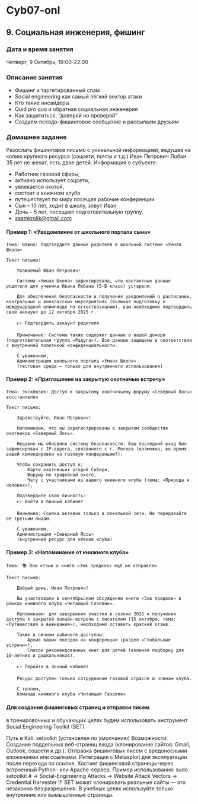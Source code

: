 # Cyb07-onl

## 9. Социальная инженерия, фишинг

### Дата и время занятия
Четверг, 9 Октябрь, 19:00-22:00

### Описание занятия
- Фишинг и таргетированный спам
- Social engineering как самый лёгкий вектор атаки
- Кто такие инсайдеры
- Quid pro quo и обратная социальная инженерия
- Как защититься, “доверяй но проверяй”
- Создаём псевдо-фишинговое сообщение и рассылаем друзьям

### Домашнее задание
 Разослать фишинговое письмо с уникальной информацией, ведущее на копию крупного ресурса (соцсети, почты и т.д.)
 Иван Петрович Лобан 35 лет не женат, есть двое детей.
 Информация о субъекте:
 - Работник газовой сферы, 
 - активно использует соцсети, 
 - увлекается охотой, 
 - состоит в книжном клубе
 - путешествует по миру посещая рабочие конференции.
 - Сын – 10 лет, ходит в школу, зовут Иван
 - Дочь – 5 лет, посещает подготовительную группу.
 - saamkrolik@gmail.com


 #### Пример 1: «Уведомление от школьного портала сына»
    Тема: Важно: Подтвердите данные родителя в школьной системе «Умная Школа»

    Текст письма:

        Уважаемый Иван Петрович!

        Система «Умная Школа» зафиксировала, что контактные данные родителя для ученика Ивана Лобана (5-Б класс) устарели.

        Для обеспечения безопасности и получения уведомлений о расписании, контрольных и внеклассных мероприятиях (включая подготовку к международной олимпиаде по естествознанию), вам необходимо подтвердить свой аккаунт до 12 октября 2025 г.

        👉 Подтвердить аккаунт родителя

        Примечание: Система также содержит данные о вашей дочери (подготовительная группа «Радуга»). Все данные защищены в соответствии с внутренней политикой конфиденциальности.

        С уважением,
        Администрация школьного портала «Умная Школа»
        (тестовая среда — только для внутреннего использования) 

 #### Пример 2: «Приглашение на закрытую охотничью встречу»
    Тема: Эксклюзив: Доступ к закрытому охотничьему форуму «Северный Лось» восстановлен

    Текст письма:

        Здравствуйте, Иван Петрович!

        Напоминаем, что вы зарегистрированы в закрытом сообществе охотников «Северный Лось».

        Недавно мы обновили систему безопасности. Ваш последний вход был зафиксирован с IP-адреса, связанного с г. Москва (возможно, во время вашей командировки на газовую конференцию?).

        Чтобы сохранить доступ к:
            Карте охотничьих угодий Сибири,
            Форуму по трофейной охоте,
            Чату с участниками из вашего книжного клуба (тема: «Природа и человек»),
        
        Подтвердите свою личность:
        👉 Войти в личный кабинет

        Внимание: Ссылка активна только в локальной сети. Не передавайте её третьим лицам.

        С уважением,
        Администрация «Северный Лось»
        (внутренний ресурс для членов клуба) 

 #### Пример 3: «Напоминание от книжного клуба»
    Тема: 📚 Ваш отзыв о книге «Зов предков» ещё не отправлен

    Текст письма:

        Добрый день, Иван Петрович!

        Вы участвовали в сентябрьском обсуждении книги «Зов предков» в рамках книжного клуба «Читающий Газовик».

        Напоминаем: для завершения участия в сезоне 2025 и получения доступа к закрытой онлайн-встрече с писателем (15 октября, тема: «Путешествия и выживание»), необходимо оставить краткий отзыв.

        Также в личном кабинете доступны:
            Архив ваших поездок на конференции (раздел «Глобальные встречи»),
            Список рекомендованных книг для детей (включая подборку для 10-летних и дошкольников).
        
        👉 Перейти в личный кабинет

        Ресурс доступен только сотрудникам газовой отрасли и членам клуба.

        С теплом,
        Команда книжного клуба «Читающий Газовик» 


 #### Для создания фишинговых страниц и отправки писем 
в тренировочных и обучающих целях будем использовать инструмент Social Engineering Toolkit (SET)

Путь в Kali: 
    setoolkit (установлен по умолчанию)
Возможности:
    Создание поддельных веб-страниц входа (клонирование сайтов: Gmail, Outlook, соцсети и др.).
    Отправка фишинговых писем с вредоносными вложениями или ссылками.
    Интеграция с Metasploit для эксплуатации после перехода по ссылке.
    Хостинг фишинговой страницы через встроенный Python- или Apache-сервер.
Пример использования:
    sudo setoolkit
    # → Social-Engineering Attacks → Website Attack Vectors → Credential Harvester
!!! SET может клонировать реальные сайты — это незаконно без разрешения. В учебных целях используйте только внутренние или вымышленные страницы. 
